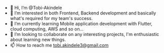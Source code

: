 - 👋 Hi, I’m @Tobi-Akindele
- 👀 I’m interested in both Frontend, Backend development and basically what's required for my team's success.
- 🌱 I’m currently learning Mobile application development with Flutter, cloud computing, AWS and so on...
- 💞️ I’m looking to collaborate on any interesting projects, I'm enthusiastic about learning new things.
- 📫 How to reach me tobi.akindele3@gmail.com

<!---
Tobi-Akindele/Tobi-Akindele is a ✨ special ✨ repository because its `README.md` (this file) appears on your GitHub profile.
You can click the Preview link to take a look at your changes.
--->
